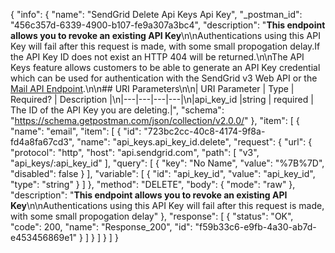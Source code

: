 {
  "info": {
    "name": "SendGrid Delete Api Keys Api Key",
    "_postman_id": "456c357d-6339-4900-b107-fe9a307a3bc4",
    "description": "**This endpoint allows you to revoke an existing API Key**\n\nAuthentications using this API Key will fail after this request is made, with some small propogation delay.If the API Key ID does not exist an HTTP 404 will be returned.\n\nThe API Keys feature allows customers to be able to generate an API Key credential which can be used for authentication with the SendGrid v3 Web API or the [Mail API Endpoint](https://sendgrid.com/docs/API_Reference/Web_API/mail.html).\n\n## URI Parameters\n\n| URI Parameter   | Type  | Required?  | Description  |\n|---|---|---|---|\n|api_key_id |string | required | The ID of the API Key you are deleting.|",
    "schema": "https://schema.getpostman.com/json/collection/v2.0.0/"
  },
  "item": [
    {
      "name": "email",
      "item": [
        {
          "id": "723bc2cc-40c8-4174-9f8a-fd4a8fa67cd3",
          "name": "api_keys.api_key_id.delete",
          "request": {
            "url": {
              "protocol": "http",
              "host": "api.sendgrid.com",
              "path": [
                "v3",
                "api_keys/:api_key_id"
              ],
              "query": [
                {
                  "key": "No Name",
                  "value": "%7B%7D",
                  "disabled": false
                }
              ],
              "variable": [
                {
                  "id": "api_key_id",
                  "value": "api_key_id",
                  "type": "string"
                }
              ]
            },
            "method": "DELETE",
            "body": {
              "mode": "raw"
            },
            "description": "**This endpoint allows you to revoke an existing API Key**\n\nAuthentications using this API Key will fail after this request is made, with some small propogation delay"
          },
          "response": [
            {
              "status": "OK",
              "code": 200,
              "name": "Response_200",
              "id": "f59b33c6-e9fb-4a30-ab7d-e453456869e1"
            }
          ]
        }
      ]
    }
  ]
}